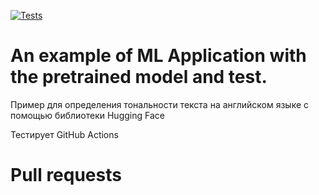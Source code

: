[![Tests](https://github.com/tokarevsas31/ml_fastapi_tests/actions/workflows/python-app.yml/badge.svg)](https://github.com/tokarevsas31/ml_fastapi_tests/actions/workflows/python-app.yml)

# An example of ML Application with the pretrained model and test.

Пример для определения тональности текста на английском языке с помощью библиотеки Hugging Face

Тестирует GitHub Actions
# Pull requests

